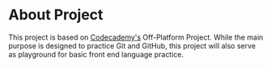 # About Project

This project is based on [Codecademy's](https://www.codecademy.com/) Off-Platform Project. While the main purpose is designed to practice Git and GitHub, this project will also serve as playground for basic front end language practice.

